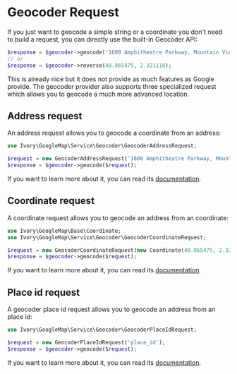 # Geocoder Request

If you just want to geocode a simple string or a coordinate you don't need to build a request, you can directly use the 
built-in Geocoder API:

``` php
$response = $geocoder->geocode('1600 Amphitheatre Parkway, Mountain View, CA');
// or
$response = $geocoder->reverse(48.865475, 2.321118);
```

This is already nice but it does not provide as much features as Google provide. The geocoder provider also supports 
three specialized request which allows you to geocode a much more advanced location.

## Address request

An address request allows you to geocode a coordinate from an address:

``` php
use Ivory\GoogleMap\Service\Geocoder\GeocoderAddressRequest;

$request = new GeocoderAddressRequest('1600 Amphitheatre Parkway, Mountain View, CA');
$response = $geocoder->geocode($request);
```

If you want to learn more about it, you can read its [documentation](/doc/service/geocoder/geocoder_address_request.md).

## Coordinate request

A coordinate request allows you to geocode an address from an coordinate:

``` php
use Ivory\GoogleMap\Base\Coordinate;
use Ivory\GoogleMap\Service\Geocoder\GeocoderCoordinateRequest;

$request = new GeocoderCoordinateRequest(new Coordinate(48.865475, 2.321118));
$response = $geocoder->geocode($request);
```

If you want to learn more about it, you can read its [documentation](/doc/service/geocoder/geocoder_coordinate_request.md).

## Place id request

A geocoder place id request allows you to geocode an address from an place id:

``` php
use Ivory\GoogleMap\Service\Geocoder\GeocoderPlaceIdRequest;

$request = new GeocoderPlaceIdRequest('place_id');
$response = $geocoder->geocode($request);
```

If you want to learn more about it, you can read its [documentation](/doc/service/geocoder/geocoder_place_id_request.md).
